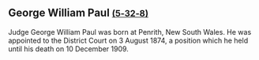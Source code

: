 ## George William Paul <small>[(5‑32‑8)](https://brisbane.discovereverafter.com/profile/31688737 "Go to Memorial Information" )</small>

Judge George William Paul was born at Penrith, New South Wales. He was appointed to the District Court on 3 August 1874, a position which he held until his death on 10 December 1909.

<!--
WRONG? Reconcile with george-william-paul-2.md
-->